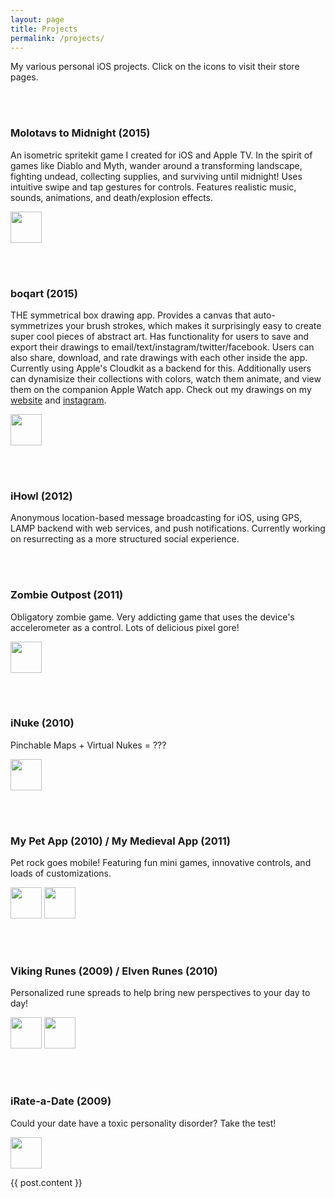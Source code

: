 ```yaml
---
layout: page
title: Projects
permalink: /projects/
---
```

My various personal iOS projects. Click on the icons to visit their store pages.

<br><br>
### Molotavs to Midnight (2015)
An isometric spritekit game I created for iOS and Apple TV. In the spirit of games like Diablo and Myth, wander around a transforming landscape, fighting undead, collecting supplies, and surviving until midnight! Uses intuitive swipe and tap gestures for controls. Features realistic music, sounds, animations, and death/explosion effects.

<a href="https://itunes.apple.com/us/app/molotavs-to-midnight/id1065326654?mt=8" target="itunes_store" style="display:inline-block;overflow:hidden;width:50px;height:50px;"><img src="http://a3.mzstatic.com/us/r30/Purple69/v4/c2/cc/ab/c2ccab68-2f2b-b9eb-cec9-5e87d3d4b29c/icon175x175.jpeg" style="height:100%;width:100%"></a>

<br><br>
### boqart (2015)
THE symmetrical box drawing app. Provides a canvas that auto-symmetrizes your brush strokes, which makes it surprisingly easy to create super cool pieces of abstract art. Has functionality for users to save and export their drawings to email/text/instagram/twitter/facebook. Users can also share, download, and rate drawings with each other inside the app. Currently using Apple's Cloudkit as a backend for this. Additionally users can dynamisize their collections with colors, watch them animate, and view them on the companion Apple Watch app. Check out my drawings on my <a href="http://www.boqart.com">website</a> and <a href="https://www.instagram.com/theo.apps/">instagram</a>.


<a href="https://itunes.apple.com/us/app/boq/id989616863?mt=8" target="itunes_store" style="display:inline-block;overflow:hidden;width:50px;height:50px;"><img src="http://a3.mzstatic.com/us/r30/Purple6/v4/63/63/c6/6363c683-519e-977e-bcd7-5f1bff55d0c8/icon175x175.png" style="height:100%;width:100%"></a>

<br><br>
### iHowl (2012)
Anonymous location-based message broadcasting for iOS, using GPS, LAMP backend with web services, and push notifications. Currently working on resurrecting as a more structured social experience. 

<br><br>
### Zombie Outpost (2011)
Obligatory zombie game. Very addicting game that uses the device's accelerometer as a control. Lots of delicious pixel gore!

<a href="https://itunes.apple.com/us/app/zombie-outpost/id451034437?mt=8" target="itunes_store" style="display:inline-block;overflow:hidden;width:50px;height:50px;"><img src="http://a2.mzstatic.com/us/r30/Purple/v4/64/87/c1/6487c1ac-5e91-1b4f-8e60-6991b8a87727/icon175x175.png" style="height:100%;width:100%"></a>

<br><br>
### iNuke (2010)
Pinchable Maps + Virtual Nukes = ???

<a href="https://itunes.apple.com/us/app/inuke/id413022208?mt=8" target="itunes_store" style="display:inline-block;overflow:hidden;width:50px;height:50px;"><img src="http://a1.mzstatic.com/us/r30/Purple/v4/a3/7f/af/a37faf51-b606-a44f-4e77-2114d878e7f1/icon175x175.png" style="height:100%;width:100%"></a>

<br><br>
### My Pet App (2010) / My Medieval App (2011)
Pet rock goes mobile! Featuring fun mini games, innovative controls, and loads of customizations.

<a href="https://itunes.apple.com/us/app/my-pet-app/id359079157?mt=8" target="itunes_store" style="display:inline-block;overflow:hidden;width:50px;height:50px;"><img src="http://a2.mzstatic.com/us/r30/Purple/v4/2a/ee/98/2aee98aa-4b0b-c81a-1398-dc11de82aff7/icon175x175.png" style="height:100%;width:100%"></a>
<a href="https://itunes.apple.com/us/app/my-medieval-app/id478914966?mt=8" target="itunes_store" style="display:inline-block;overflow:hidden;width:50px;height:50px;"><img src="http://a3.mzstatic.com/us/r30/Purple/v4/78/b5/79/78b5792f-0e4c-dd78-9c69-60c2393d7936/icon175x175.png" style="height:100%;width:100%"></a>

<br><br>
### Viking Runes (2009) / Elven Runes (2010)
Personalized rune spreads to help bring new perspectives to your day to day!

<a href="https://itunes.apple.com/us/app/viking-runes/id346993180?mt=8" target="itunes_store" style="display:inline-block;overflow:hidden;width:50px;height:50px;"><img src="http://a1.mzstatic.com/us/r30/Purple/v4/42/51/01/42510167-f4c3-ece0-c495-fba2a1d64480/icon175x175.png" style="height:100%;width:100%"></a>
<a href="https://itunes.apple.com/us/app/elven-runes/id376531299?mt=8" target="itunes_store" style="display:inline-block;overflow:hidden;width:50px;height:50px;"><img src="http://a4.mzstatic.com/us/r30/Purple/v4/59/d7/f9/59d7f9dd-f235-498d-461f-aa19e366f438/icon175x175.png" style="height:100%;width:100%"></a>

<br><br>
### iRate-a-Date (2009)
Could your date have a toxic personality disorder? Take the test!

<a href="https://itunes.apple.com/us/app/irate-a-date/id330329987?mt=8" target="itunes_store" style="display:inline-block;overflow:hidden;width:50px;height:50px;"><img src="http://a5.mzstatic.com/us/r30/Purple/v4/b4/8a/d9/b48ad939-53dd-cd81-3661-8da0e3c38614/icon175x175.png" style="height:100%;width:100%"></a>

{{ post.content }}
